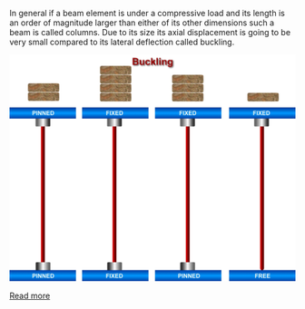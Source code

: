 In general if a beam element is under a compressive load and its length is an order of magnitude larger than either of its other dimensions such a beam is called columns. Due to its size its axial displacement is going to be very small compared to its lateral deflection called buckling.


<img src="images/buckling.jpg">



[Read more](http://bsa-iiith.vlabs.ac.in/exp4/Exp-4%20Columns.pdf)